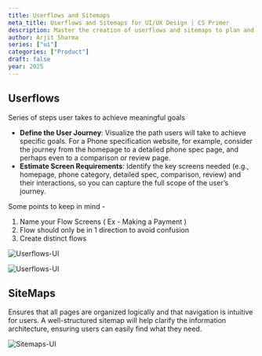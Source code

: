 ```yaml
---
title: Userflows and Sitemaps
meta_title: Userflows and Sitemaps for UI/UX Design | CS Primer
description: Master the creation of userflows and sitemaps to plan and structure user interfaces effectively. A must-read guide for UI/UX designers in 2025.
author: Arjit Sharma
series: ["ui"]
categories: ["Product"]
draft: false
year: 2025
---
```


## Userflows

Series of steps user takes to achieve meaningful goals

- **Define the User Journey**: Visualize the path users will take to achieve specific goals. For a Phone specification website, for example, consider the journey from the homepage to a detailed phone spec page, and perhaps even to a comparison or review page.
- **Estimate Screen Requirements**: Identify the key screens needed (e.g., homepage, phone category, detailed spec, comparison, review) and their interactions, so you can capture the full scope of the user’s journey.

Some points to keep in mind - 

1. Name your Flow Screens ( Ex - Making a Payment ) 
2. Flow should only be in 1 direction to avoid confusion
3. Create distinct flows

![Userflows-UI](https://res.cloudinary.com/dwa6rcttw/image/upload/v1738869231/iqeyigictmg81zxpqgwm.png)

![Userflows-UI](https://res.cloudinary.com/dwa6rcttw/image/upload/v1738869230/ficziacik1fb5m9irez7.png)

## SiteMaps

Ensures that all pages are organized logically and that navigation is intuitive for users. A well-structured sitemap will help clarify the information architecture, ensuring users can easily find what they need.

![Sitemaps-UI](https://res.cloudinary.com/dwa6rcttw/image/upload/v1738869231/fnn69tomtjzcigfuywcg.png)